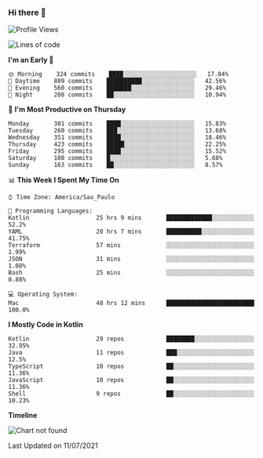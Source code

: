 ### Hi there 👋

<!--
**fernandonogueira/fernandonogueira** is a ✨ _special_ ✨ repository because its `README.md` (this file) appears on your GitHub profile.

Here are some ideas to get you started:

- 🔭 I’m currently working on ...
- 🌱 I’m currently learning ...
- 👯 I’m looking to collaborate on ...
- 🤔 I’m looking for help with ...
- 💬 Ask me about ...
- 📫 How to reach me: ...
- 😄 Pronouns: ...
- ⚡ Fun fact: ...
-->

<!--START_SECTION:waka-->
![Profile Views](http://img.shields.io/badge/Profile%20Views-18-blue)

![Lines of code](https://img.shields.io/badge/From%20Hello%20World%20I%27ve%20Written-459050%20lines%20of%20code-blue)

**I'm an Early 🐤** 

```text
🌞 Morning    324 commits    ████░░░░░░░░░░░░░░░░░░░░░   17.04% 
🌆 Daytime    809 commits    ██████████░░░░░░░░░░░░░░░   42.56% 
🌃 Evening    560 commits    ███████░░░░░░░░░░░░░░░░░░   29.46% 
🌙 Night      208 commits    ██░░░░░░░░░░░░░░░░░░░░░░░   10.94%

```
📅 **I'm Most Productive on Thursday** 

```text
Monday       301 commits    ████░░░░░░░░░░░░░░░░░░░░░   15.83% 
Tuesday      260 commits    ███░░░░░░░░░░░░░░░░░░░░░░   13.68% 
Wednesday    351 commits    ████░░░░░░░░░░░░░░░░░░░░░   18.46% 
Thursday     423 commits    █████░░░░░░░░░░░░░░░░░░░░   22.25% 
Friday       295 commits    ████░░░░░░░░░░░░░░░░░░░░░   15.52% 
Saturday     108 commits    █░░░░░░░░░░░░░░░░░░░░░░░░   5.68% 
Sunday       163 commits    ██░░░░░░░░░░░░░░░░░░░░░░░   8.57%

```


📊 **This Week I Spent My Time On** 

```text
⌚︎ Time Zone: America/Sao_Paulo

💬 Programming Languages: 
Kotlin                   25 hrs 9 mins       █████████████░░░░░░░░░░░░   52.2% 
YAML                     20 hrs 7 mins       ██████████░░░░░░░░░░░░░░░   41.75% 
Terraform                57 mins             ░░░░░░░░░░░░░░░░░░░░░░░░░   1.99% 
JSON                     31 mins             ░░░░░░░░░░░░░░░░░░░░░░░░░   1.08% 
Bash                     25 mins             ░░░░░░░░░░░░░░░░░░░░░░░░░   0.88%

💻 Operating System: 
Mac                      48 hrs 12 mins      █████████████████████████   100.0%

```

**I Mostly Code in Kotlin** 

```text
Kotlin                   29 repos            ████████░░░░░░░░░░░░░░░░░   32.95% 
Java                     11 repos            ███░░░░░░░░░░░░░░░░░░░░░░   12.5% 
TypeScript               10 repos            ██░░░░░░░░░░░░░░░░░░░░░░░   11.36% 
JavaScript               10 repos            ██░░░░░░░░░░░░░░░░░░░░░░░   11.36% 
Shell                    9 repos             ██░░░░░░░░░░░░░░░░░░░░░░░   10.23%

```


**Timeline**

![Chart not found](https://raw.githubusercontent.com/fernandonogueira/fernandonogueira/master/charts/bar_graph.png) 


 Last Updated on 11/07/2021
<!--END_SECTION:waka-->
